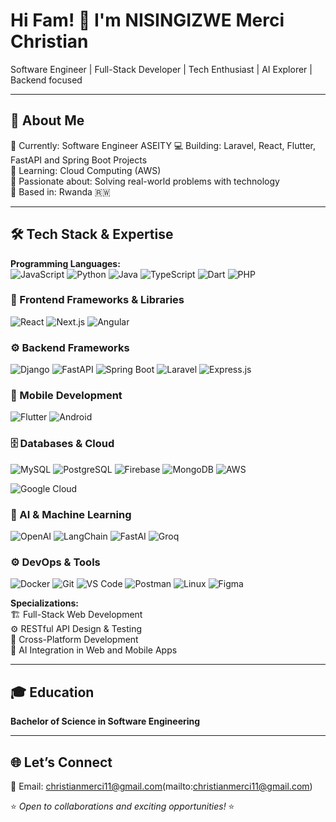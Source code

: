 # Hi Fam! 👋 I'm NISINGIZWE Merci Christian  
Software Engineer | Full-Stack Developer | Tech Enthusiast | AI Explorer  | Backend focused

---

## 🚀 About Me  
🔭 Currently: Software Engineer ASEITY
💻 Building: Laravel, React, Flutter, FastAPI and Spring Boot Projects  
🌱 Learning: Cloud Computing (AWS)   
💬 Passionate about: Solving real-world problems with technology  
📍 Based in: Rwanda 🇷🇼  

---

## 🛠️ Tech Stack & Expertise  

**Programming Languages:**  
![JavaScript](https://img.shields.io/badge/-JavaScript-F7DF1E?style=for-the-badge&logo=javascript&logoColor=000)  ![Python](https://img.shields.io/badge/-Python-3776AB?style=for-the-badge&logo=python&logoColor=white)  ![Java](https://img.shields.io/badge/-Java-007396?style=for-the-badge&logo=openjdk&logoColor=white)  ![TypeScript](https://img.shields.io/badge/-TypeScript-3178C6?style=for-the-badge&logo=typescript&logoColor=white)  ![Dart](https://img.shields.io/badge/-Dart-0175C2?style=for-the-badge&logo=dart&logoColor=white)  ![PHP](https://img.shields.io/badge/-PHP-777BB4?style=for-the-badge&logo=php&logoColor=white) 

### 🎨 Frontend Frameworks & Libraries  
![React](https://img.shields.io/badge/-React-61DAFB?style=for-the-badge&logo=react&logoColor=000)  ![Next.js](https://img.shields.io/badge/-Next.js-000000?style=for-the-badge&logo=nextdotjs&logoColor=white)   ![Angular](https://img.shields.io/badge/-Angular-DD0031?style=for-the-badge&logo=angular&logoColor=white)  

### ⚙️ Backend Frameworks  
![Django](https://img.shields.io/badge/-Django-092E20?style=for-the-badge&logo=django&logoColor=white)  ![FastAPI](https://img.shields.io/badge/-FastAPI-009688?style=for-the-badge&logo=fastapi&logoColor=white) ![Spring Boot](https://img.shields.io/badge/-Spring%20Boot-6DB33F?style=for-the-badge&logo=springboot&logoColor=white)  ![Laravel](https://img.shields.io/badge/-Laravel-FF2D20?style=for-the-badge&logo=laravel&logoColor=white) ![Express.js](https://img.shields.io/badge/-Express.js-404D59?style=for-the-badge&logo=express&logoColor=white)  

### 📱 Mobile Development  
![Flutter](https://img.shields.io/badge/-Flutter-02569B?style=for-the-badge&logo=flutter&logoColor=white)  ![Android](https://img.shields.io/badge/-Android-3DDC84?style=for-the-badge&logo=android&logoColor=white)

### 🗄️ Databases & Cloud  
![MySQL](https://img.shields.io/badge/-MySQL-4479A1?style=for-the-badge&logo=mysql&logoColor=white)  ![PostgreSQL](https://img.shields.io/badge/-PostgreSQL-4169E1?style=for-the-badge&logo=postgresql&logoColor=white) ![Firebase](https://img.shields.io/badge/-Firebase-FFCA28?style=for-the-badge&logo=firebase&logoColor=black)   ![MongoDB](https://img.shields.io/badge/-MongoDB-47A248?style=for-the-badge&logo=mongodb&logoColor=white) ![AWS](https://img.shields.io/badge/-AWS-232F3E?style=for-the-badge&logo=amazonaws&logoColor=white)  

![Google Cloud](https://img.shields.io/badge/-Google%20Cloud-4285F4?style=for-the-badge&logo=googlecloud&logoColor=white) 

### 🤖 AI & Machine Learning  
![OpenAI](https://img.shields.io/badge/-OpenAI-412991?style=for-the-badge&logo=openai&logoColor=white)  ![LangChain](https://img.shields.io/badge/-LangChain-1C3C3C?style=for-the-badge&logo=chainlink&logoColor=white)  ![FastAI](https://img.shields.io/badge/-FastAI-0099A4?style=for-the-badge&logo=fastapi&logoColor=white) ![Groq](https://img.shields.io/badge/-Groq-FC4C02?style=for-the-badge&logoColor=white) 

### ⚙️ DevOps & Tools 
![Docker](https://img.shields.io/badge/-Docker-2496ED?style=for-the-badge&logo=docker&logoColor=white)
![Git](https://img.shields.io/badge/-Git-F05032?style=for-the-badge&logo=git&logoColor=white)
![VS Code](https://img.shields.io/badge/-VS%20Code-0078D4?style=for-the-badge&logo=visualstudiocode&logoColor=white)
![Postman](https://img.shields.io/badge/-Postman-FF6C37?style=for-the-badge&logo=postman&logoColor=white)
![Linux](https://img.shields.io/badge/-Linux-FCC624?style=for-the-badge&logo=linux&logoColor=black)
![Figma](https://img.shields.io/badge/-Figma-F24E1E?style=for-the-badge&logo=figma&logoColor=white)

**Specializations:**  
🏗️ Full-Stack Web Development  
⚙️ RESTful API Design & Testing  
📱 Cross-Platform Development  
🧠 AI Integration in Web  and Mobile Apps  

---

## 🎓 Education  
**Bachelor of Science in Software Engineering**  

---

## 🌐 Let’s Connect  
📧 Email: christianmerci11@gmail.com(mailto:christianmerci11@gmail.com)  


⭐ _Open to collaborations and exciting opportunities!_ ⭐

